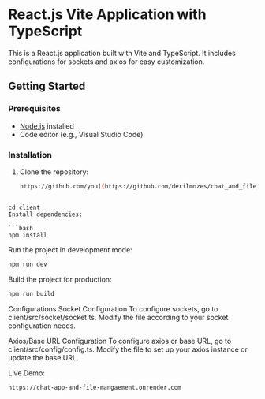 # React.js Vite Application with TypeScript

This is a React.js application built with Vite and TypeScript. It includes configurations for sockets and axios for easy customization.

## Getting Started

### Prerequisites

- [Node.js](https://nodejs.org/) installed
- Code editor (e.g., Visual Studio Code)

### Installation

1. Clone the repository:

   ```bash
   https://github.com/you](https://github.com/derilmnzes/chat_and_file_mangaement_client

  ```

cd client
Install dependencies:

```bash
npm install

```
Run the project in development mode:
```bash
npm run dev

```
Build the project for production:
```bash
npm run build
```


Configurations
Socket Configuration
To configure sockets, go to client/src/socket/socket.ts. Modify the file according to your socket configuration needs.

Axios/Base URL Configuration
To configure axios or base URL, go to client/src/config/config.ts. Modify the file to set up your axios instance or update the base URL.



Live Demo:
```bash
https://chat-app-and-file-mangaement.onrender.com
```




